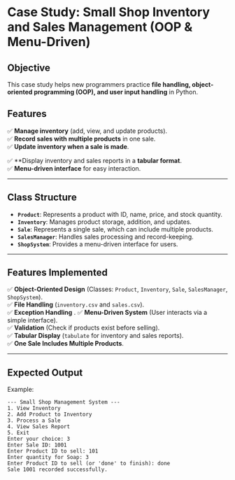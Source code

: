# **Case Study: Small Shop Inventory and Sales Management (OOP & Menu-Driven)**  

## **Objective**  
This case study helps new programmers practice **file handling, object-oriented programming (OOP), and user input handling** in Python.  

## **Features**  
✅ **Manage inventory** (add, view, and update products).  
✅ **Record sales with multiple products** in one sale.  
✅ **Update inventory when a sale is made**.

✅ **Display inventory and sales reports in a **tabular format**.  
✅ **Menu-driven interface** for easy interaction.  

---

## **Class Structure**
- **`Product`**: Represents a product with ID, name, price, and stock quantity.  
- **`Inventory`**: Manages product storage, addition, and updates.  
- **`Sale`**: Represents a single sale, which can include multiple products.  
- **`SalesManager`**: Handles sales processing and record-keeping.  
- **`ShopSystem`**: Provides a menu-driven interface for users.  

---

## **Features Implemented**
✅ **Object-Oriented Design** (Classes: `Product`, `Inventory`, `Sale`, `SalesManager`, `ShopSystem`).  
✅ **File Handling** (`inventory.csv` and `sales.csv`).  
✅ **Exception Handling** .
✅ **Menu-Driven System** (User interacts via a simple interface).  
✅ **Validation** (Check if products exist before selling).  
✅ **Tabular Display** (`tabulate` for inventory and sales reports).  
✅ **One Sale Includes Multiple Products**.  

---

## **Expected Output**
Example:
```
--- Small Shop Management System ---
1. View Inventory
2. Add Product to Inventory
3. Process a Sale
4. View Sales Report
5. Exit
Enter your choice: 3
Enter Sale ID: 1001
Enter Product ID to sell: 101
Enter quantity for Soap: 3
Enter Product ID to sell (or 'done' to finish): done
Sale 1001 recorded successfully.
```
